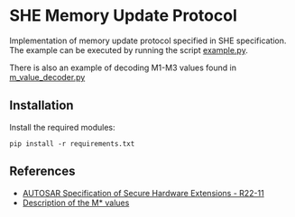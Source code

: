 # SHE Memory Update Protocol

Implementation of memory update protocol specified in SHE specification.  
The example can be executed by running the script [example.py](example.py).

There is also an example of decoding M1-M3 values found in [m_value_decoder.py](m_value_decoder.py)

## Installation
Install the required modules:
```
pip install -r requirements.txt
```

## References
* [AUTOSAR Specification of Secure Hardware Extensions - R22-11](https://www.autosar.org/fileadmin/standards/R22-11/FO/AUTOSAR_TR_SecureHardwareExtensions.pdf)
* [Description of the M* values](./m_value_description.md)
